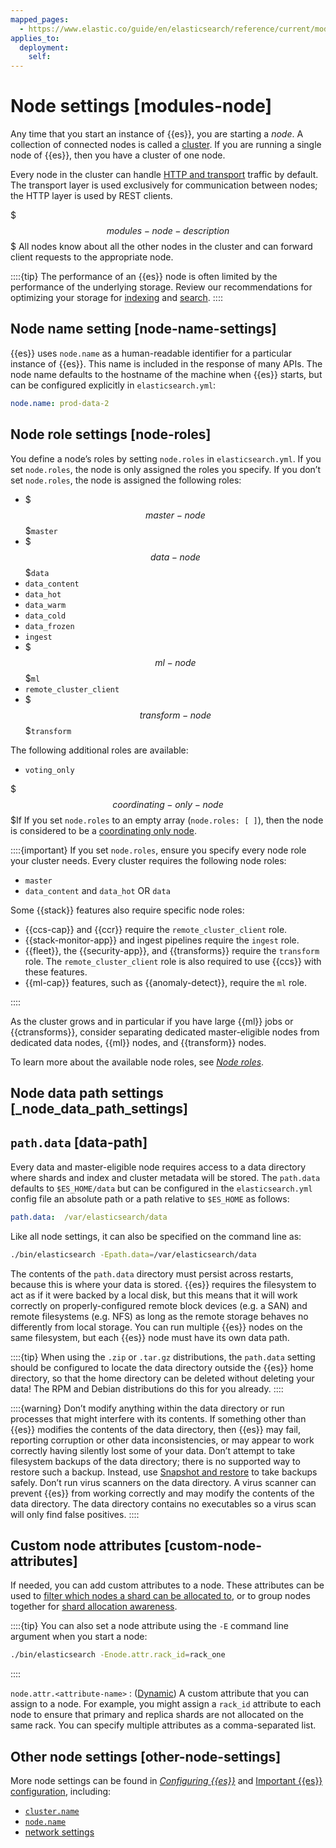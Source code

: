 ```yaml
---
mapped_pages:
  - https://www.elastic.co/guide/en/elasticsearch/reference/current/modules-node.html
applies_to:
  deployment:
    self:
---
```


# Node settings [modules-node]

Any time that you start an instance of {{es}}, you are starting a *node*. A collection of connected nodes is called a [cluster](/reference/elasticsearch/configuration-reference/cluster-level-shard-allocation-routing-settings.md). If you are running a single node of {{es}}, then you have a cluster of one node.

Every node in the cluster can handle [HTTP and transport](/reference/elasticsearch/configuration-reference/networking-settings.md) traffic by default. The transport layer is used exclusively for communication between nodes; the HTTP layer is used by REST clients.

$$$modules-node-description$$$
All nodes know about all the other nodes in the cluster and can forward client requests to the appropriate node.

::::{tip}
The performance of an {{es}} node is often limited by the performance of the underlying storage. Review our recommendations for optimizing your storage for [indexing](docs-content://deploy-manage/production-guidance/optimize-performance/indexing-speed.md#indexing-use-faster-hardware) and [search](docs-content://deploy-manage/production-guidance/optimize-performance/search-speed.md#search-use-faster-hardware).
::::


## Node name setting [node-name-settings]

{{es}} uses `node.name` as a human-readable identifier for a particular instance of {{es}}. This name is included in the response of many APIs. The node name defaults to the hostname of the machine when {{es}} starts, but can be configured explicitly in `elasticsearch.yml`:

```yaml
node.name: prod-data-2
```


## Node role settings [node-roles]

You define a node’s roles by setting `node.roles` in `elasticsearch.yml`. If you set `node.roles`, the node is only assigned the roles you specify. If you don’t set `node.roles`, the node is assigned the following roles:

* $$$master-node$$$`master`
* $$$data-node$$$`data`
* `data_content`
* `data_hot`
* `data_warm`
* `data_cold`
* `data_frozen`
* `ingest`
* $$$ml-node$$$`ml`
* `remote_cluster_client`
* $$$transform-node$$$`transform`

The following additional roles are available:

* `voting_only`

$$$coordinating-only-node$$$If If you set `node.roles` to an empty array (`node.roles: [ ]`), then the node is considered to be a [coordinating only node](docs-content://deploy-manage/distributed-architecture/clusters-nodes-shards/node-roles.md#coordinating-only-node-role).

::::{important}
If you set `node.roles`, ensure you specify every node role your cluster needs. Every cluster requires the following node roles:

* `master`
* `data_content` and `data_hot` OR `data`


Some {{stack}} features also require specific node roles:

* {{ccs-cap}} and {{ccr}} require the `remote_cluster_client` role.
* {{stack-monitor-app}} and ingest pipelines require the `ingest` role.
* {{fleet}}, the {{security-app}}, and {{transforms}} require the `transform` role. The `remote_cluster_client` role is also required to use {{ccs}} with these features.
* {{ml-cap}} features, such as {{anomaly-detect}}, require the `ml` role.

::::


As the cluster grows and in particular if you have large {{ml}} jobs or {{ctransforms}}, consider separating dedicated master-eligible nodes from dedicated data nodes, {{ml}} nodes, and {{transform}} nodes.

To learn more about the available node roles, see [*Node roles*](docs-content://deploy-manage/distributed-architecture/clusters-nodes-shards/node-roles.md).


## Node data path settings [_node_data_path_settings]


## `path.data` [data-path]

Every data and master-eligible node requires access to a data directory where shards and index and cluster metadata will be stored. The `path.data` defaults to `$ES_HOME/data` but can be configured in the `elasticsearch.yml` config file an absolute path or a path relative to `$ES_HOME` as follows:

```yaml
path.data:  /var/elasticsearch/data
```

Like all node settings, it can also be specified on the command line as:

```sh
./bin/elasticsearch -Epath.data=/var/elasticsearch/data
```

The contents of the `path.data` directory must persist across restarts, because this is where your data is stored. {{es}} requires the filesystem to act as if it were backed by a local disk, but this means that it will work correctly on properly-configured remote block devices (e.g. a SAN) and remote filesystems (e.g. NFS) as long as the remote storage behaves no differently from local storage. You can run multiple {{es}} nodes on the same filesystem, but each {{es}} node must have its own data path.

::::{tip}
When using the `.zip` or `.tar.gz` distributions, the `path.data` setting should be configured to locate the data directory outside the {{es}} home directory, so that the home directory can be deleted without deleting your data! The RPM and Debian distributions do this for you already.
::::


::::{warning}
Don’t modify anything within the data directory or run processes that might interfere with its contents. If something other than {{es}} modifies the contents of the data directory, then {{es}} may fail, reporting corruption or other data inconsistencies, or may appear to work correctly having silently lost some of your data. Don’t attempt to take filesystem backups of the data directory; there is no supported way to restore such a backup. Instead, use [Snapshot and restore](docs-content://deploy-manage/tools/snapshot-and-restore.md) to take backups safely. Don’t run virus scanners on the data directory. A virus scanner can prevent {{es}} from working correctly and may modify the contents of the data directory. The data directory contains no executables so a virus scan will only find false positives.
::::



## Custom node attributes [custom-node-attributes]

If needed, you can add custom attributes to a node. These attributes can be used to [filter which nodes a shard can be allocated to](/reference/elasticsearch/configuration-reference/cluster-level-shard-allocation-routing-settings.md#cluster-routing-settings), or to group nodes together for [shard allocation awareness](docs-content://deploy-manage/distributed-architecture/shard-allocation-relocation-recovery/shard-allocation-awareness.md).

::::{tip}
You can also set a node attribute using the `-E` command line argument when you start a node:

```sh
./bin/elasticsearch -Enode.attr.rack_id=rack_one
```

::::


`node.attr.<attribute-name>`
:   ([Dynamic](docs-content://deploy-manage/stack-settings.md#dynamic-cluster-setting)) A custom attribute that you can assign to a node. For example, you might assign a `rack_id` attribute to each node to ensure that primary and replica shards are not allocated on the same rack. You can specify multiple attributes as a comma-separated list.


## Other node settings [other-node-settings]

More node settings can be found in [*Configuring {{es}}*](docs-content://deploy-manage/deploy/self-managed/configure-elasticsearch.md) and [Important {{es}} configuration](docs-content://deploy-manage/deploy/self-managed/important-settings-configuration.md), including:

* [`cluster.name`](/reference/elasticsearch/configuration-reference/miscellaneous-cluster-settings.md#cluster-name)
* [`node.name`](docs-content://deploy-manage/deploy/self-managed/important-settings-configuration.md#node-name)
* [network settings](/reference/elasticsearch/configuration-reference/networking-settings.md)


